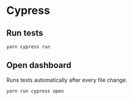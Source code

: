 # Cypress

## Run tests

```
yarn cypress run
```

## Open dashboard

Runs tests automatically after every file change.

```
yarn run cypress open
```
